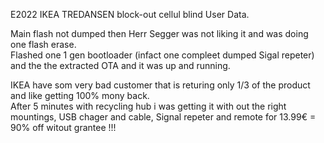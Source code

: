 E2022 IKEA TREDANSEN block-out cellul blind User Data.  
  
Main flash not dumped then Herr Segger was not liking it and was doing one flash erase.  
Flashed one 1 gen bootloader (infact one compleet dumped Sigal repeter) and the the extracted OTA and it was up and running.  

IKEA have som very bad customer that is returing only 1/3 of the product and like getting 100% mony back.  
After 5 minutes with recycling hub i was getting it with out the right mountings, USB chager and cable, Signal repeter and remote for 13.99€ = 90% off witout grantee !!!
